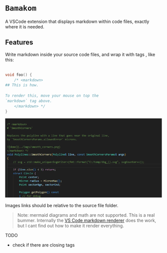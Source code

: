 # `Bamakom`

A VSCode extension that displays markdown within code files, exactly where it is needed.

## Features

Write markdown inside your source code files, and wrap it with <markdown> tags </markdown>, like this:
```c++

void foo() {
    /* <markdown>
## This is how. 

To render this, move your mouse on top the
`markdown` tag above.
    </markdown> */
}

```

![demo](./docs/imgs/demo.gif)

Images links should be relative to the source file folder.

> Note: mermaid diagrams and math are not supported. This is a 
  real bummer. Internally the [VS Code markdown renderer](https://code.visualstudio.com/api/references/vscode-api#Hover) does
  the work, but I cant find out how to make it render everything.

TODO
- check if there are closing tags